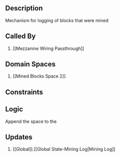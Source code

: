 ## Description

Mechanism for logging of blocks that were mined
## Called By
1. [[Mezzanine Wiring Passthrough]]
## Domain Spaces
1. [[Mined Blocks Space 2]]
## Constraints
## Logic
Append the space to the 

## Updates

1. [[Global]].[[Global State-Mining Log|Mining Log]]
